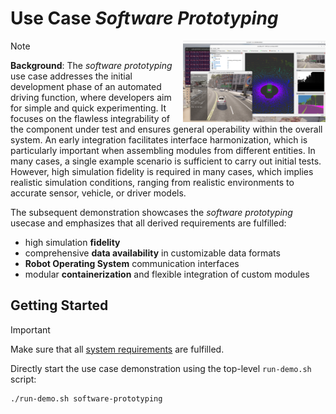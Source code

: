 # Use Case *Software Prototyping*
<img src="../utils/images/software-prototyping.png" height=130 align="right">

>[!NOTE]
> **Background**: The *software prototyping* use case addresses the initial development phase of an automated driving function, where developers aim for simple and quick experimenting. It focuses on the flawless integrability of the component under test and ensures general operability within the overall system. An early integration facilitates interface harmonization, which is particularly important when assembling modules from different entities. In many cases, a single example scenario is sufficient to carry out initial tests. However, high simulation fidelity is required in many cases, which implies realistic simulation conditions, ranging from realistic environments to accurate sensor, vehicle, or driver models.

The subsequent demonstration showcases the *software prototyping* usecase and emphasizes that all derived requirements are fulfilled:
- high simulation **fidelity**
- comprehensive **data availability** in customizable data formats
- **Robot Operating System** communication interfaces
- modular **containerization** and flexible integration of custom modules

## Getting Started

> [!IMPORTANT]  
> Make sure that all [system requirements](../utils/requirements.md) are fulfilled.

Directly start the use case demonstration using the top-level `run-demo.sh` script:

```bash
./run-demo.sh software-prototyping
```

